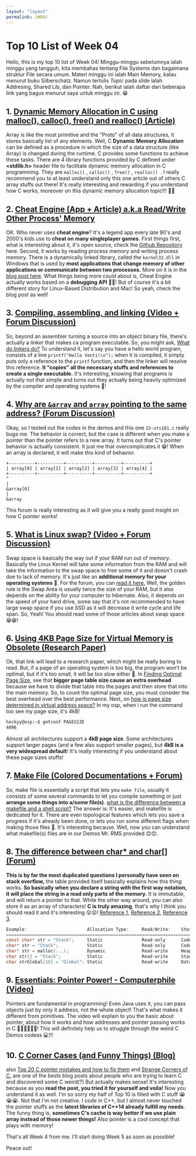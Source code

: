 ```yaml
---
layout: "layout"
permalink: /W04/
---
```


# Top 10 List of Week 04

Hello, this is my top 10 list of Week 04! Minggu-minggu sebelumnya ialah minggu yang tangguh, kita membahas tentang File Systems dan bagaimana struktur File secara umum. Materi minggu ini ialah Main Memory, kalau menurut buku Silberschatz. Namun tertulis *Topic* pada slide ialah Addresing, Shared Lib, dan Pointer. Nah, berikut ialah daftar dari beberapa link yang bagus menurut saya untuk minggu ini. 😁

## 1. [Dynamic Memory Allocation in C using malloc(), calloc(), free() and realloc() (Article)](https://www.geeksforgeeks.org/dynamic-memory-allocation-in-c-using-malloc-calloc-free-and-realloc)

Array is like the most primitive and the "Proto" of all data structures, it stores basically list of any elements. Well, C **Dynamic Memory Allocation** can be defined as a procedure in which the size of a data structure (like Array) is changed during the runtime. C provides some functions to achieve these tasks. There are 4 library functions provided by C defined under **\<stdlib.h\>** header file to facilitate dynamic memory allocation in C programming. They are ```malloc()``` , ```calloc()``` , ```free()``` , ```realloc() ```. I really recommend you to at least understand only this one article out of others C array stuffs out there! It's really interesting and rewarding if you understand how C works, moreover on this dynamic memory allocation topic!!! 🍧🍧

## 2. [Cheat Engine (App + Article) a.k.a Read/Write Other Process' Memory](https://www.cheatengine.org/index.php)

OK. Who never uses **cheat engine**? It's a legend app every late 90's and 2000's kids use to **cheat on many singleplayer games.** First things first, what is interesting about it, it's open source, check the [Github Repository](https://github.com/cheat-engine/cheat-engine/) here. Second, it works by reading process memory and writing process memory. There is a dynamically linked library, called the `kernel32.dll` in Windows that is used by **most applications that change memory of other applications or communicate between two processes.** More on it is in the [blog post here](https://nullprogram.com/blog/2016/09/03/). What things being more could about is, Cheat Engine actually works based on a **debugging API** 🐜🐛! But of course it's a bit different story for Linux-Based Distribution and Mac! So yeah, check the blog post as well!

## 3. [Compiling, assembling, and linking (Video + Forum Discussion)](https://www.youtube.com/watch?v=N2y6csonII4)

So, beyond an assembler turning a source into an object binary file, there's actually a *linker* that makes ca program executable. So, you might ask, [What do linkers do?](https://stackoverflow.com/questions/3322911/what-do-linkers-do) To understand it, let's say you have a hello world program, consists of a line `printf("Hello Venti!\n");`  when it is compiled, it simply puts only a reference to the `printf` function, and then the linker will resolve this reference. **It "copies" all the necessary stuffs and references to create a single executable.** It's interesting, knowing that programs is actually not that simple and turns out they actually being heavily optimized by the compiler and operating systems 🤡!

## 4. [Why are `&array` and `array` pointing to the same address? (Forum Discussion)](https://stackoverflow.com/questions/54807208/why-are-array-and-array-pointing-to-the-same-address)

Okay, so I tested out the codes in the demos and this one `15-uts181.c` really bugs me. The behavior is correct, but the case is different when you make a pointer than the pointer refers to a new array. It turns out that C's pointer behavior is actually consistent. It just me that overcomplicates it 😁! When an array is declared, it will make this kind of behavior.

```
+----------+----------+----------+----------+----------+
| array[0] | array[1] | array[2] | array[3] | array[4] |
+----------+----------+----------+----------+----------+
^
|
&array[0]
|
&array
```

 This forum is really interesting as it will give you a really good insight on how C pointer works!

## 5. [What is Linux swap? (Video + Forum Discussion)](https://www.youtube.com/watch?v=0mgefj9ibRE)

Swap space is basically the way out if your RAM run out of memory. Basically the Linux Kernel will take some information from the RAM and will take the information to the swap space to free some of it and doesn't crash due to lack of memory. It's just like an **additional memory for your operating systems** 📝. For the forum, you can [read it here.](https://askubuntu.com/questions/49109/i-have-16gb-ram-do-i-need-32gb-swap) Well, the golden rule is the Swap Area is usually twice the size of your RAM, but it also depends on the ability for your computer to hibernate. Also, it depends on the speed of your hard drive, some say that it's not recommended to have large swap space if you use SSD as it will decrease it write cycle and life span. So, Yeah! You should read some of those articles about swap space 😁😁!

## 6. [Using 4KB Page Size for Virtual Memory is Obsolete (Research Paper)](https://u.cs.biu.ac.il/~wiseman/iri2009.pdf)

Ok, that link will lead to a research paper, which might be really boring to read. But, if a page of an operating system is too big, the program won't be optimal, but if it's too small, it will be too slow either 🐢. In [Finding Optimal Page Size](https://www.javatpoint.com/os-finding-optimal-page-size), see that **bigger page table size cause an extra overhead** because we have to divide that table into the pages and then store that into the main memory. So, to count the optimal page size, you must consider the best overhead over the best performance. Next, on [how is page size determined in virtual address space?](https://unix.stackexchange.com/questions/128213/how-is-page-size-determined-in-virtual-address-space) In my osp, when i run the command too see my page size, it's 4kB!

```bash
hockyy@osp:~$ getconf PAGESIZE
4096
```

Almost all architectures support a **4kB page size**. Some architectures support larger pages (and a few also support smaller pages), but **4kB is a very widespread default**! It's really interesting if you understand about these page sizes stuffs!

## 7. [Make File (Colored Documentations + Forum)](https://makefiletutorial.com/)

So, make file is essentially a script that lets you `make file`, usually it consists of some several commands to let you compile something or just **arrange some things into a/some file(s)**.  [what is the difference between a makefile and a shell script?](https://stackoverflow.com/questions/3798562/why-use-make-over-a-shell-script) The answer is: It's easier, and makefile is dedicated for it. There are even topological features which lets you save a progress if it's already been done, or lets you run some different flags when making those files 📁. It's interesting because. Well, now you can understand what makefile(s) files are in our Demos Mr. RMS provided 😊😊.

## 8. [The difference between char* and char[] (Forum)](https://stackoverflow.com/questions/25653034/the-difference-between-char-and-char)

**This is by far the most duplicated questions I personally have seen on stack overflow,** the table provided itself basically explains how this thing works. **So basically when you declare a string with the first way notation, it will place the string in a read only parts of the memory.** It is immutable, and will return a pointer to that. While the other way around, you can also store it as an array of characters! **C is truly amazing**, that's why I think you should read it and it's interesting 😮😮!  [Reference 1](https://stackoverflow.com/questions/10186765/what-is-the-difference-between-char-array-and-char-pointer-in-c/), [Reference 2](https://stackoverflow.com/questions/1704407/what-is-the-difference-between-char-s-and-char-s/), [Reference 3](https://stackoverflow.com/questions/16021454/difference-between-declared-string-and-allocated-string).

```c
Example:                       Allocation Type:     Read/Write:    Storage Location:   Memory Used (Bytes):
===========================================================================================================
const char* str = "Stack";     Static               Read-only      Code segment        6 (5 chars plus '\0')
char* str = "Stack";           Static               Read-only      Code segment        6 (5 chars plus '\0')
char* str = malloc(...);       Dynamic              Read-write     Heap                Amount passed to malloc
char str[] = "Stack";          Static               Read-write     Stack               6 (5 chars plus '\0')
char strGlobal[10] = "Global"; Static               Read-write     Data Segment (R/W)  10
```

## 9. [Essentials: Pointer Power! - Computerphile (Video)](https://www.youtube.com/watch?v=t5NszbIerYc)

Pointers are fundamental in programming! Even Java uses it, you can pass objects just by only it address, not the whole object! That's what makes it different from primitives. The video will explain to you the basic about pointer, about how it works and how addresses and pointer passing works in C 👍🏻👍🏻👍🏻! This will definitely help us to struggle through the weird C Demos codess 💻!!!

## 10. [C Corner Cases (and Funny Things) (Blog)](http://blog.httrack.com/blog/2014/05/30/c-corner-cases-and-funny-things/)

also [Top 20 C pointer mistakes and how to fix them](https://www.acodersjourney.com/top-20-c-pointer-mistakes/) and [Strange Corners of C](https://blog.robertelder.org/weird-c-syntax/), are one of the bests blog posts about people who are trying to learn C and discovered some C weird(?) But actually makes sense! It's interesting because as you **read the post, you tried it for yourself and voila!** Now you understand it as well. I'm so sorry my half of Top 10 is filled with C stuff 😭😭😭. Not that I'm not creative. I code in C++, but I almost never touched the pointer stuffs as the **latest libraries of C++14 already fulfill my needs**. The funny thing is, **sometimes C's cache is way better if we use plain array instead of those newer things!** Also pointer is a cool concept that plays with memory!

That's all Week 4 from me. I'll start doing Week 5 as soon as possible!

Peace out!
